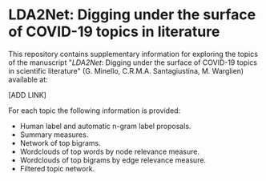 # LDA2Net: Digging under the surface of COVID-19 topics in literature

This repository contains supplementary information for exploring the topics of the manuscript "*LDA2Net*: Digging under the surface of COVID-19 topics in scientific literature" (G. Minello, C.R.M.A. Santagiustina, M. Warglien) available at:

[ADD LINK]

For each topic the following information is provided:

- Human label and automatic n-gram label proposals.
- Summary measures.
- Network  of top bigrams.
- Wordclouds of top words by node relevance measure.
- Wordclouds of top bigrams by edge relevance measure.
- Filtered topic network.

